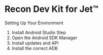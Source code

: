 # Recon Dev Kit for Jet™

Setting Up Your Environment

1. Install Android Studio Step
2. Open the Android SDK Manager
3. Install updates and API
4. Install the correct ADB